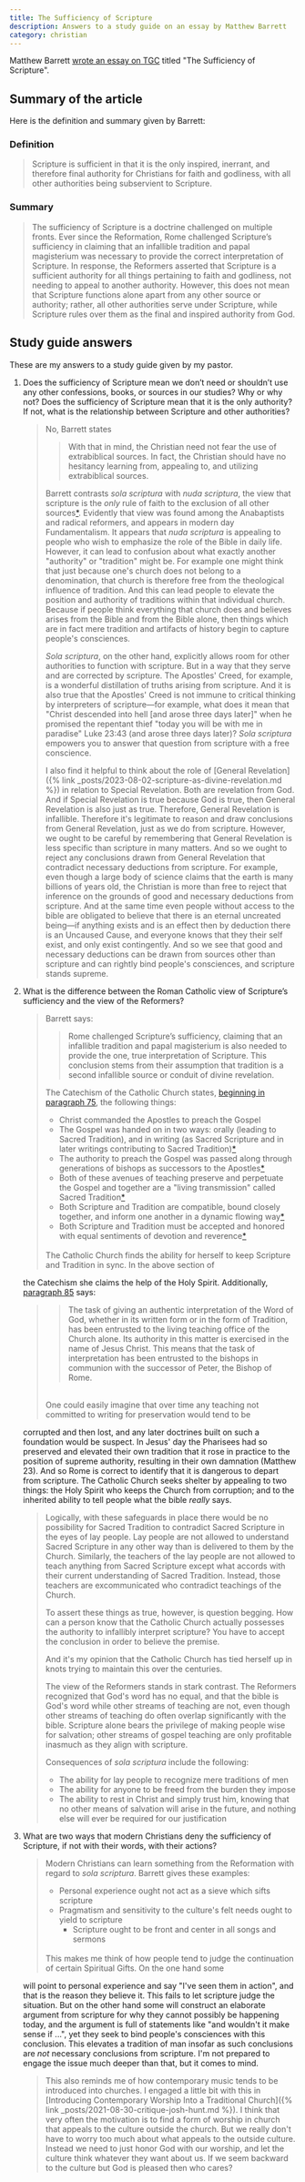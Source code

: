 ```yaml
---
title: The Sufficiency of Scripture
description: Answers to a study guide on an essay by Matthew Barrett
category: christian
---
```


Matthew Barrett [wrote an essay on TGC](https://www.thegospelcoalition.org/essay/the-sufficiency-of-scripture/) titled
"The Sufficiency of Scripture".

## Summary of the article

Here is the definition and summary given by Barrett:

### Definition

> Scripture is sufficient in that it is the only inspired, inerrant, and therefore final authority for Christians for
  faith and godliness, with all other authorities being subservient to Scripture.

### Summary

> The sufficiency of Scripture is a doctrine challenged on multiple fronts. Ever since the Reformation, Rome challenged
  Scripture’s sufficiency in claiming that an infallible tradition and papal magisterium was necessary to provide the
  correct interpretation of Scripture. In response, the Reformers asserted that Scripture is a sufficient authority for
  all things pertaining to faith and godliness, not needing to appeal to another authority. However, this does not mean
  that Scripture functions alone apart from any other source or authority; rather, all other authorities serve under
  Scripture, while Scripture rules over them as the final and inspired authority from God.

## Study guide answers

These are my answers to a study guide given by my pastor.

1. Does the sufficiency of Scripture mean we don’t need or shouldn’t use any other confessions, books, or sources in
   our studies? Why or why not? Does the sufficiency of Scripture mean that it is the only authority? If not, what is
   the relationship between Scripture and other authorities?
   > No, Barrett states
   > > With that in mind, the Christian need not fear the use of extrabiblical sources. In fact, the Christian should
       have no hesitancy learning from, appealing to, and utilizing extrabiblical sources.
   >
   > Barrett contrasts _sola scriptura_ with _nuda scriptura_, the view that scripture is the _only_ rule of faith to
     the exclusion of all other
     sources[*](https://en.wikipedia.org/wiki/Nuda_scriptura#:~:text=the%20view%20that%20scripture%20is%20the%20only%20rule%20of%20faith%20to%20the%20exclusion%20of%20all%20other%20sources). Evidently that view was found among the Anabaptists and radical reformers, and appears in modern day Fundamentalism. It appears that _nuda scriptura_ is appealing to people who wish to
     emphasize the role of the Bible in daily life. However, it can lead to confusion about what exactly another
     "authority" or "tradition" might be. For example one might think that just because one's church does not belong to
     a denomination, that church is therefore free from the theological influence of tradition. And this can lead
     people to elevate the position and authority of traditions within that individual church. Because if people think
     everything that church does and believes arises from the Bible and from the Bible alone, then things which are in
     fact mere tradition and artifacts of history begin to capture people's consciences.
   >
   > _Sola scriptura_, on the other hand, explicitly allows room for other authorities to function with scripture. But
     in a way that they serve and are corrected by scripture. The Apostles' Creed, for example, is a wonderful
     distillation of truths arising from scripture. And it is also true that the Apostles' Creed is not immune to
     critical thinking by interpreters of scripture&mdash;for example, what does it mean that "Christ descended into
     hell [and arose three days later]" when he promised the repentant thief "today you will be with me in paradise"
     Luke 23:43 (and arose three days later)? _Sola scriptura_ empowers you to answer that question from scripture with
     a free conscience.
   >
   > I also find it helpful to think about the role of
     [General Revelation]({% link _posts/2023-08-02-scripture-as-divine-revelation.md %}) in relation to Special
     Revelation. Both are revelation from God. And if Special Revelation is true because God is true, then General
     Revelation is also just as true. Therefore, General Revelation is infallible. Therefore it's legitimate to reason
     and draw conclusions from General Revelation, just as we do from scripture. However, we ought to be careful by
     remembering that General Revelation is less specific than scripture in many matters. And so we ought to reject any
     conclusions drawn from General Revelation that contradict necessary deductions from scripture. For example, even
     though a large body of science claims that the earth is many billions of years old, the Christian is more than
     free to reject that inference on the grounds of good and necessary deductions from scripture. And at the same time
     even people without access to the bible are obligated to believe that there is an eternal uncreated being&mdash;if
     anything exists and is an effect then by deduction there is an Uncaused Cause, and everyone knows that they their
     self exist, and only exist contingently. And so we see that good and necessary deductions can be drawn from sources
     other than scripture and can rightly bind people's consciences, and scripture stands supreme.

1. What is the difference between the Roman Catholic view of Scripture’s sufficiency and the view of the Reformers?
   > Barrett says:
   > > Rome challenged Scripture’s sufficiency, claiming that an infallible tradition and papal magisterium is also
       needed to provide the one, true interpretation of Scripture. This conclusion stems from their assumption that
       tradition is a second infallible source or conduit of divine revelation.
   >
   > The Catechism of the Catholic Church states,
     [beginning in paragraph 75](https://www.vatican.va/archive/ENG0015/__PK.HTM), the following things:
   > * Christ commanded the Apostles to preach the Gospel
   > * The Gospel was handed on in two ways: orally (leading to Sacred Tradition), and in writing (as Sacred Scripture
       and in later writings contributing to Sacred
       Tradition)[*](https://www.vatican.va/archive/ENG0015/__PK.HTM#:~:text=handed%20on%20in%20two%20ways)
   > * The authority to preach the Gospel was passed along through generations of bishops as successors to the
       Apostles[*](https://www.vatican.va/archive/ENG0015/__PK.HTM#:~:text=bishops%20as%20their%20successors)
   > * Both of these avenues of teaching preserve and perpetuate the Gospel and together are a "living transmission"
       called Sacred
       Tradition[*](https://www.vatican.va/archive/ENG0015/__PK.HTM#:~:text=78%20This-,living%20transmission,-%2C%20accomplished%20in%20the)
   > * Both Scripture and Tradition are compatible, bound closely together, and inform one another in a dynamic flowing
       way[*](https://www.vatican.va/archive/ENG0015/__PL.HTM#:~:text=bound%20closely%20together)
   > * Both Scripture and Tradition must be accepted and honored with equal sentiments of devotion and
       reverence[*](https://www.vatican.va/archive/ENG0015/__PL.HTM#:~:text=Both%20Scripture%20and%20Tradition%20must%20be%20accepted%20and%20honoured%20with%20equal%20sentiments%20of%20devotion%20and%20reverence)
   >
   > <br/>
   > The Catholic Church finds the ability for herself to keep Scripture and Tradition in sync. In the above section of
     the Catechism she claims the help of the Holy Spirit. Additionally,
     [paragraph 85](https://www.vatican.va/archive/ENG0015/__PM.HTM#:~:text=The%20task%20of,Bishop%20of%20Rome.)
     says:
   > > The task of giving an authentic interpretation of the Word of God, whether in its written form or in the form of
       Tradition, has been entrusted to the living teaching office of the Church alone. Its authority in this matter is
       exercised in the name of Jesus Christ. This means that the task of interpretation has been entrusted to the
       bishops in communion with the successor of Peter, the Bishop of Rome.
   >
   > <br/>
   > One could easily imagine that over time any teaching not committed to writing for preservation would tend to be
     corrupted and then lost, and any later doctrines built on such a foundation would be suspect. In Jesus' day the
     Pharisees had so preserved and elevated their own tradition that it rose in practice to the position of supreme
     authority, resulting in their own damnation (Matthew 23). And so Rome is correct to identify that it is dangerous
     to depart from scripture. The Catholic Church seeks shelter by appealing to two things: the Holy Spirit who keeps
     the Church from corruption; and to the inherited ability to tell people what the bible _really_ says.
   >
   > Logically, with these safeguards in place there would be no possibility for Sacred Tradition to contradict Sacred
     Scripture in the eyes of lay people. Lay people are not allowed to understand Sacred Scripture in any other way
     than is delivered to them by the Church. Similarly, the teachers of the lay people are not allowed to teach
     anything from Sacred Scripture except what accords with their current understanding of Sacred Tradition. Instead,
     those teachers are excommunicated who contradict teachings of the Church.
   >
   > To assert these things as true, however, is question begging. How can a person know that the Catholic Church
     actually possesses the authority to infallibly interpret scripture? You have to accept the conclusion in order to
     believe the premise.
   >
   > And it's my opinion that the Catholic Church has tied herself up in knots trying to maintain this over the
     centuries.
   >
   > The view of the Reformers stands in stark contrast. The Reformers recognized that God's word has no equal, and
     that the bible is God's word while other streams of teaching are not, even though other streams of teaching do
     often overlap significantly with the bible. Scripture alone bears the privilege of making people wise for salvation; other streams of gospel teaching are only profitable inasmuch as they align with scripture.
   >
   > Consequences of _sola scriptura_ include the following:
   > * The ability for lay people to recognize mere traditions of men
   > * The ability for anyone to be freed from the burden they impose
   > * The ability to rest in Christ and simply trust him, knowing that no other means of salvation will arise in the
       future, and nothing else will ever be required for our justification

1. What are two ways that modern Christians deny the sufficiency of Scripture, if not with their words, with their
   actions?
   > Modern Christians can learn something from the Reformation with regard to _sola scriptura_. Barrett gives these
     examples:
   > * Personal experience ought not act as a sieve which sifts scripture
   > * Pragmatism and sensitivity to the culture's felt needs ought to yield to scripture
   >   * Scripture ought to be front and center in all songs and sermons
   >
   > <br/>
   > This makes me think of how people tend to judge the continuation of certain Spiritual Gifts. On the one hand some
     will point to personal experience and say "I've seen them in action", and that is the reason they believe it. This
     fails to let scripture judge the situation. But on the other hand some will construct an elaborate argument from
     scripture for why they cannot possibly be happening today, and the argument is full of statements like "and
     wouldn't it make sense if ...", yet they seek to bind people's consciences with this conclusion. This elevates a
     tradition of man insofar as such conclusions are _not_ necessary conclusions from scripture. I'm not prepared to
     engage the issue much deeper than that, but it comes to mind.
   >
   > This also reminds me of how contemporary music tends to be introduced into churches. I engaged a little bit with
     this in
     [Introducing Contemporary Worship Into a Traditional Church]({% link _posts/2021-08-30-critique-josh-hunt.md %}).
     I think that very often the motivation is to find a form of worship in church that appeals to the culture outside
     the church. But we really don't have to worry too much about what appeals to the outside culture. Instead we need
     to just honor God with our worship, and let the culture think whatever they want about us. If we seem backward to
     the culture but God is pleased then who cares?